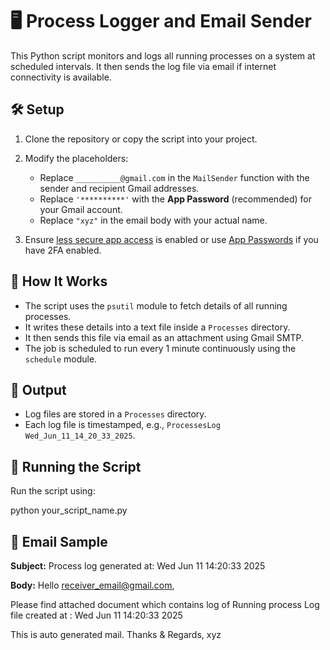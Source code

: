 # 🖥️ Process Logger and Email Sender

This Python script monitors and logs all running processes on a system at scheduled intervals. It then sends the log file via email if internet connectivity is available.

## 🛠️ Setup

1. Clone the repository or copy the script into your project.

2. Modify the placeholders:
   - Replace `__________@gmail.com` in the `MailSender` function with the sender and recipient Gmail addresses.
   - Replace `'**********'` with the **App Password** (recommended) for your Gmail account.
   - Replace `"xyz"` in the email body with your actual name.

3. Ensure [less secure app access](https://myaccount.google.com/security) is enabled or use [App Passwords](https://support.google.com/accounts/answer/185833) if you have 2FA enabled.

## 🧪 How It Works

- The script uses the `psutil` module to fetch details of all running processes.
- It writes these details into a text file inside a `Processes` directory.
- It then sends this file via email as an attachment using Gmail SMTP.
- The job is scheduled to run every 1 minute continuously using the `schedule` module.

## 📂 Output

- Log files are stored in a `Processes` directory.
- Each log file is timestamped, e.g., `ProcessesLog Wed_Jun_11_14_20_33_2025`.

## 🚀 Running the Script

Run the script using:

python your_script_name.py

## 📧 Email Sample

**Subject:**
Process log generated at: Wed Jun 11 14:20:33 2025

**Body:**
Hello receiver_email@gmail.com,

Please find attached document which contains log of Running process
Log file created at : Wed Jun 11 14:20:33 2025

This is auto generated mail.
Thanks & Regards,
xyz
